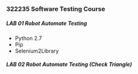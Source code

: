 ### 322235 Software Testing Course 

##### LAB 01 Robot Automate Testing
 - Python 2.7 
 - Pip
 - Selenium2Library

##### LAB 02 Robot Automate Testing (Check Triangle)
